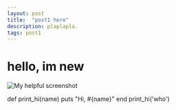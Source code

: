 ```yaml
---
layout: post
title:  "post1 here"
description: plaplapla.
tags: post1
---
```

# hello, im new

![My helpful screenshot](/assets/screenshot.jpg)

def print_hi(name)
  puts "Hi, #{name}"
end
print_hi('who')

